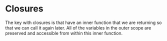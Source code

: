 # Closures

The key with closures is that have an inner function that we are returning so that we can call it again later. All of the variables in the outer scope are preserved and accessible from within this inner function.
